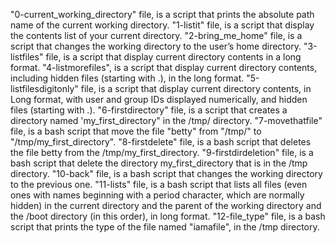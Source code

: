 "0-current_working_directory" file, is a script that prints the absolute path name of the current working directory.
"1-listit" file, is a script that display the contents list of your current directory.
"2-bring_me_home" file, is a script that changes the working directory to the user’s home directory.
"3-listfiles" file, is a script that display current directory contents in a long format.
"4-listmorefiles", is a script that display current directory contents, including hidden files (starting with .), in the long format.
"5-listfilesdigitonly" file, is a script that display current directory contents, in Long format, with user and group IDs displayed numerically, and hidden files (starting with .).
"6-firstdirectory" file, is a script that creates a directory named 'my_first_directory" in the /tmp/ directory.
"7-movethatfile" file, is a bash script that move the file "betty" from "/tmp/" to "/tmp/my_first_directory".
"8-firstdelete" file, is a bash script that deletes the file betty from the /tmp/my_first_directory.
"9-firstdirdeletion" file, is a bash script that delete the directory my_first_directory that is in the /tmp directory.
"10-back" file, is a bash script that changes the working directory to the previous one.
"11-lists" file, is a bash script that lists all files (even ones with names beginning with a period character, which are normally hidden) in the current directory and the parent of the working directory and the /boot directory (in this order), in long format.
"12-file_type" file, is a bash script that prints the type of the file named "iamafile", in the /tmp directory.
